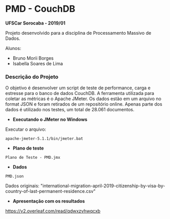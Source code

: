 # PMD - CouchDB

**UFSCar Sorocaba - 2019/01**

Projeto desenvolvido para a disciplina de Processamento Massivo de Dados.

Alunos:
  - Bruno Morii Borges
  - Isabella Soares de Lima
  
### Descrição do Projeto

O objetivo é desenvolver um script de teste de performance, carga e estresse para o banco de dados CouchDB. A ferramenta utilizada para coletar as métricas é o Apache JMeter. Os dados estão em um arquivo no format JSON e foram retirados de um repositório online. Apenas parte dos dados é utilizado nos testes, um total de 28.061 documentos.

- **Executando o JMeter no Windows** 

Executar o arquivo:

`apache-jmeter-5.1.1/bin/jmeter.bat`

- **Plano de teste**

`Plano de Teste - PMD.jmx`

- **Dados**

`PMD.json`

Dados originais: "international-migration-april-2019-citizenship-by-visa-by-country-of-last-permanent-residence.csv"

- **Apresentação com os resultados**

https://v2.overleaf.com/read/qdwxzvhwqcxb
